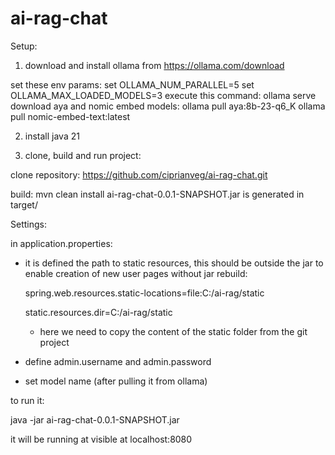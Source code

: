 # ai-rag-chat
Setup:

1) download and install ollama from https://ollama.com/download

set these env params:
	set OLLAMA_NUM_PARALLEL=5
	set OLLAMA_MAX_LOADED_MODELS=3
	execute this command:
		ollama serve
download aya and nomic embed models:
	ollama pull aya:8b-23-q6_K
	ollama pull nomic-embed-text:latest 

2) install java 21

3) clone, build and run project:

clone repository:
	https://github.com/ciprianveg/ai-rag-chat.git

build: 
	mvn clean install
	ai-rag-chat-0.0.1-SNAPSHOT.jar is generated in target/


Settings:

in application.properties:

- it is defined the path to static resources, this should be outside the jar to enable creation of new user pages without jar rebuild:

	spring.web.resources.static-locations=file:C:/ai-rag/static

	static.resources.dir=C:/ai-rag/static

	- here we need to copy the content of the static folder from the git project

- define admin.username and admin.password 

- set model name (after pulling it from ollama)

to run it:

java -jar ai-rag-chat-0.0.1-SNAPSHOT.jar

it will be running at visible at localhost:8080